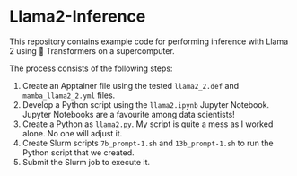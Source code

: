 # Llama2-Inference

This repository contains example code for performing inference with Llama 2 using 🤗 Transformers on a supercomputer.

The process consists of the following steps:
1. Create an Apptainer file using the tested `llama2_2.def` and `mamba_llama2_2.yml` files.
2. Develop a Python script using the `llama2.ipynb` Jupyter Notebook. Jupyter Notebooks are a favourite among data scientists!
3. Create a Python as `llama2.py`. My script is quite a mess as I worked alone. No one will adjust it.
4. Create Slurm scripts `7b_prompt-1.sh` and `13b_prompt-1.sh` to run the Python script that we created.
5. Submit the Slurm job to execute it.
